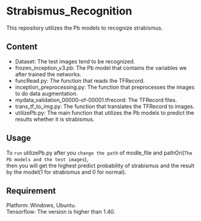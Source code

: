 # Strabismus_Recognition
This repository utilizes the Pb models to recognize strabismus.
## Content
* Dataset: The test images tend to be recognized.
* frozen_inception_v3.pb: The Pb model that contains the variables we after trained the networks.
* funcRead.py: The function that reads the TFRecord.
* inception_preprocessing.py: The function that preprocesses the images to do data augmentation.
* mydata_validation_00000-of-00001.tfrecord: The TFRecord files.
* trans_tf_to_img.py: The function that translates the TFRecord to images.
* utilizePb.py: The main function that utilizes the Pb models to predict the results whether it is strabismus.
## Usage
To `run` utilizePb.py after you `change the path` of modle_file and pathOri(`The Pb models and the test images`), <br>
then you will get the highest predict probability of strabismus and the result by the model(1 for strabismus and 0 for normal).
## Requirement
Platform: Windows, Ubuntu. <br>
Tensorflow: The version is higher than 1.40.
